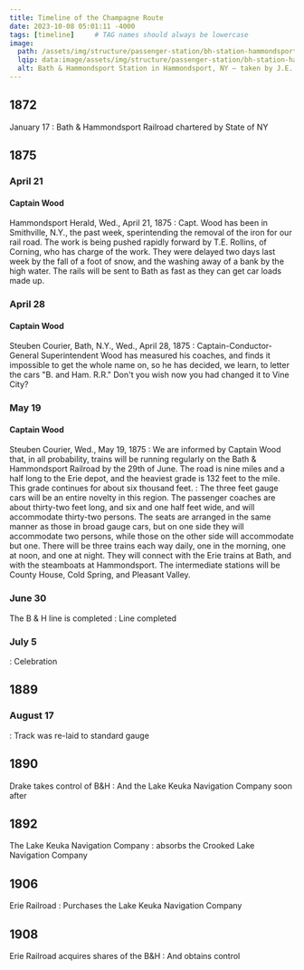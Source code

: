 ```yaml
---
title: Timeline of the Champagne Route
date: 2023-10-08 05:01:11 -4000
tags: [timeline]     # TAG names should always be lowercase
image:
  path: /assets/img/structure/passenger-station/bh-station-hammondsport-ny-1909-01.jpg
  lqip: data:image/assets/img/structure/passenger-station/bh-station-hammondsport-ny-1909-01-lqip.jpg
  alt: Bath & Hammondsport Station in Hammondsport, NY — taken by J.E. Bailey, Photographer, Erie Railroad — circa 1900-1909
---
```

## 1872
January 17
 : Bath & Hammondsport Railroad chartered by State of NY

## 1875
### April 21
#### Captain Wood
Hammondsport Herald, Wed., April 21, 1875
 : Capt. Wood has been in Smithville, N.Y., the past week, sperintending the removal of the iron for our rail road. The work is being pushed rapidly forward by T.E. Rollins, of Corning, who has charge of the work. They were delayed two days last week by the fall of a foot of snow, and the washing away of a bank by the high water. The rails will be sent to Bath as fast as they can get car loads made up.

### April 28
#### Captain Wood
Steuben Courier, Bath, N.Y., Wed., April 28, 1875 
 : Captain-Conductor-General Superintendent Wood has measured his coaches, and finds it impossible to get the whole name on, so he has decided, we learn, to letter the cars "B. and Ham. R.R." Don't you wish now you had changed it to Vine City?

### May 19
#### Captain Wood
Steuben Courier, Wed., May 19, 1875
 : We are informed by Captain Wood that, in all probability, trains will be running regularly on the Bath & Hammondsport Railroad by the 29th of June. The road is nine miles and a half long to the Erie depot, and the heaviest grade is 132 feet to the mile. This grade continues for about six thousand feet.
 : The three feet gauge cars will be an entire novelty in this region. The passenger coaches are about thirty-two feet long, and six and one half feet wide, and will accommodate thirty-two persons. The seats are arranged in the same manner as those in broad gauge cars, but on one side they will accommodate two persons, while those on the other side will accommodate but one. There will be three trains each way daily, one in the morning, one at noon, and one at night. They will connect with the Erie trains at Bath, and with the steamboats at Hammondsport. The intermediate stations will be County House, Cold Spring, and Pleasant Valley.

### June 30
The B & H line is completed
 : Line completed

### July 5
 : Celebration

## 1889
### August 17 
 : Track was re-laid to standard gauge
 
## 1890
Drake takes control of B&H
 : And the Lake Keuka Navigation Company soon after

## 1892
The Lake Keuka Navigation Company
 : absorbs the Crooked Lake Navigation Company

## 1906
Erie Railroad
 : Purchases the Lake Keuka Navigation Company

## 1908
Erie Railroad acquires shares of the B&H
 : And obtains control